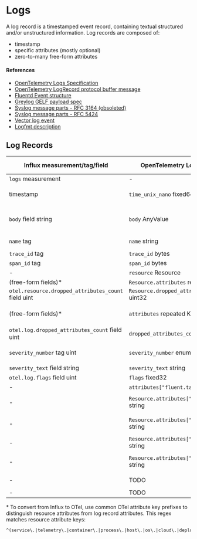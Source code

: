 # Logs

A log record is a timestamped event record, containing textual structured and/or unstructured information.
Log records are composed of:

- timestamp
- specific attributes (mostly optional)
- zero-to-many free-form attributes

#### References

- [OpenTelemetry Logs Specification](https://github.com/open-telemetry/opentelemetry-specification/tree/v1.1.0/specification/logs)
- [OpenTelemetry LogRecord protocol buffer message](https://github.com/open-telemetry/opentelemetry-proto/blob/v0.8.0/opentelemetry/proto/logs/v1/logs.proto#L86-L132)
- [Fluentd Event structure](https://docs.fluentd.org/v/1.0/quickstart/life-of-a-fluentd-event#event-structure)
- [Greylog GELF payload spec](https://docs.graylog.org/en/4.0/pages/gelf.html#gelf-payload-specification)
- [Syslog message parts - RFC 3164 (obsoleted)](https://tools.ietf.org/html/rfc3164#section-4)
- [Syslog message parts - RFC 5424](https://tools.ietf.org/html/rfc5424#section-6)
- [Vector log event](https://vector.dev/docs/about/under-the-hood/architecture/data-model/log/)
- [Logfmt description](https://brandur.org/logfmt)

## Log Records

Influx measurement/tag/field                        | OpenTelemetry LogRecord field                   | Fluentd                                                   | Greylog GELF                                         | Syslog 3164                | Syslog 5424
--- | --- | --- | --- | --- | ---
`logs` measurement                                  | -                                                                                                                                                             
timestamp                                           | `time_unix_nano` fixed64                        | `time` float                                              | `timestamp` number                                   | `HEADER timestamp` string  | `TIMESTAMP` string
`body` field string                                 | `body` AnyValue                                 | `record["message"]` string or<br />`record["log"]` string | `full_message` string or<br />`short_message` string | `MSG content` string       | `MSG` string
`name` tag                                          | `name` string                                   |                                                           |                                                      | `MSG tag` string           | `APP-NAME` string
`trace_id` tag                                      | `trace_id` bytes
`span_id` tag                                       | `span_id` bytes
-                                                   | `resource` Resource
(free-form fields)\*                                | `Resource.attributes` repeated KeyValue
`otel.resource.dropped_attributes_count` field uint | `Resource.dropped_attributes_count` uint32
(free-form fields)\*                                | `attributes` repeated KeyValue                  | `record` JSON map                                         | `_[additional field]` string or number               |                            | `STRUCTURED-DATA` string
`otel.log.dropped_attributes_count` field uint      | `dropped_attributes_count` uint32
`severity_number` tag uint                          | `severity_number` enum SeverityNumber           |                                                           | `level` number                                       | `PRI severity` integer     | `PRI severity` integer
`severity_text` field string                        | `severity_text` string
`otel.log.flags` field uint                         | `flags` fixed32
-                                                   | `attributes["fluent.tag"]` string               | `tag` string
-                                                   | `Resource.attributes["net.host.name"]` string   |                                                           | `host` string                                        | `HEADER hostname` string   | `HOSTNAME` string
-                                                   | `Resource.attributes["net.host.ip"]` string     |                                                           |                                                      | `HEADER IP address` string | `HOSTNAME` string
-                                                   | `Resource.attributes["greylog.version"]` string |                                                           | `version` string == `1.1`
-                                                   | `Resource.attributes["syslog.version"]` string  |                                                           |                                                      |                            | `VERSION` integer == `1`
-                                                   | TODO                                            |                                                           |                                                      |                            | `PROCID` varying
-                                                   | TODO                                            |                                                           |                                                      |                            | `MSGID` string



\* To convert from Influx to OTel, use common OTel attribute key prefixes to distinguish resource attributes from log record attributes.
This regex matches resource attribute keys:

```
^(service\.|telemetry\.|container\.|process\.|host\.|os\.|cloud\.|deployment\.|k8s\.|aws\.|gcp\.|azure\.|faas\.name|faas\.id|faas\.version|faas\.instance|faas\.max_memory)
```
